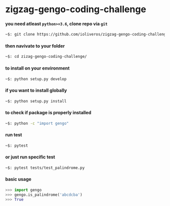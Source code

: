 # zigzag-gengo-coding-challenge

#### you need atleast `python>=3.6`, clone repo via `git`

```sh
~$: git clone https://github.com/ioliveros/zigzag-gengo-coding-challenge
```

#### then navivate to your folder
```sh
~$: cd zizag-gengo-coding-challenge/
```

#### to install on your environment
```sh
~$: python setup.py develop
```

#### if you want to install globally 
```sh
~$: python setup.py install
```

#### to check if package is properly installed
```sh
~$: python -c "import gengo"
```

#### run test
```sh
~$: pytest
```

#### or just run specific test
```sh
~$: pytest tests/test_palindrome.py
```

#### basic usage
```python
>>> import gengo
>>> gengo.is_palindrome('abcdcba')
>>> True
```
